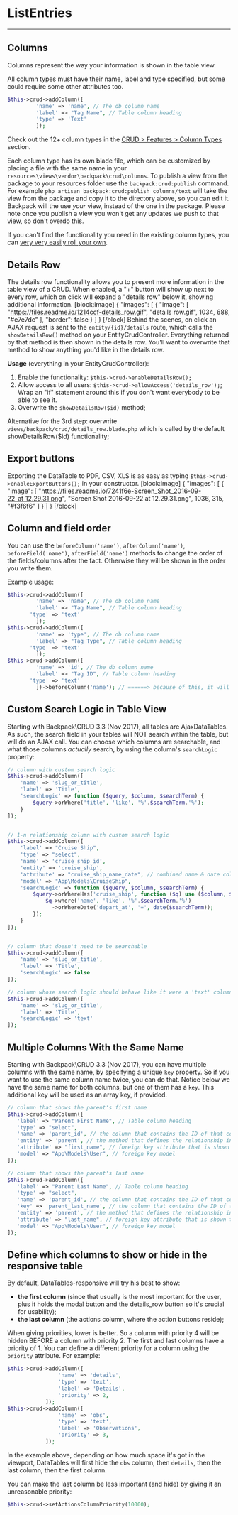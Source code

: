 # ListEntries

---

## Columns

Columns represent the way your information is shown in the table view. 

All column types must have their name, label and type specified, but some could require some other attributes too.

```php
$this->crud->addColumn([
         'name' => 'name', // The db column name
         'label' => "Tag Name", // Table column heading
         'type' => 'Text'
         ]);
```

Check out the 12+ column types in the [CRUD > Features > Column Types](https://laravel-backpack.readme.io/docs/crud-column-types) section.

Each column type has its own blade file, which can be customized by placing a file with the same name in your ```resources\views\vendor\backpack\crud\columns```. To publish a view from the package to your resources folder use the ```backpack:crud:publish``` command. For example ```php artisan backpack:crud:publish columns/text``` will take the view from the package and copy it to the directory above, so you can edit it. Backpack will the use _your_ view, instead of the one in the package. Please note once you publish a view you won't get any updates we push to that view, so don't overdo this.

If you can't find the functionality you need in the existing column types, you can [very very easily roll your own](https://laravel-backpack.readme.io/v3.4/docs/crud-columns-types#section-roll-your-own).

## Details Row

The details row functionality allows you to present more information in the table view of a CRUD. When enabled, a "+" button will show up next to every row, which on click will expand a "details row" below it, showing additional information.
[block:image]
{
  "images": [
    {
      "image": [
        "https://files.readme.io/1214ccf-details_row.gif",
        "details row.gif",
        1034,
        688,
        "#e7e7dc"
      ],
      "border": false
    }
  ]
}
[/block]
Behind the scenes, on click an AJAX request is sent to the ```entity/{id}/details``` route, which calls the ```showDetailsRow()``` method on your EntityCrudController. Everything returned by that method is then shown in the details row. You'll want to overwrite that method to show anything you'd like in the details row.

**Usage** (everything in your EntityCrudController):
1. Enable the functionality: ```$this->crud->enableDetailsRow();```
2. Allow access to all users: ```$this->crud->allowAccess('details_row');```; Wrap an "if" statement around this if you don't want everybody to be able to see it.
3. Overwrite the ```showDetailsRow($id)``` method;

Alternative for the 3rd step: overwrite ```views/backpack/crud/details_row.blade.php``` which is called by the default showDetailsRow($id) functionality;

## Export buttons

Exporting the DataTable to PDF, CSV, XLS is as easy as typing ```$this->crud->enableExportButtons();``` in your constructor. 
[block:image]
{
  "images": [
    {
      "image": [
        "https://files.readme.io/7241f6e-Screen_Shot_2016-09-22_at_12.29.31.png",
        "Screen Shot 2016-09-22 at 12.29.31.png",
        1036,
        315,
        "#f3f6f6"
      ]
    }
  ]
}
[/block]

## Column and field order

You can use the ```beforeColumn('name')```, ```afterColumn('name')```, ```beforeField('name')```, ```afterField('name')``` methods to change the order of the fields/columns after the fact. Otherwise they will be shown in the order you write them.

Example usage:
```php
$this->crud->addColumn([
         'name' => 'name', // The db column name
         'label' => "Tag Name", // Table column heading
       'type' => 'text'
         ]);
$this->crud->addColumn([
         'name' => 'type', // The db column name
         'label' => "Tag Type", // Table column heading
       'type' => 'text'
         ]);
$this->crud->addColumn([
         'name' => 'id', // The db column name
         'label' => "Tag ID", // Table column heading
       'type' => 'text'
         ])->beforeColumn('name'); // ======> because of this, it will show up first
```

## Custom Search Logic in Table View

Starting with Backpack\CRUD 3.3 (Nov 2017), all tables are AjaxDataTables. As such, the search field in your tables will NOT search within the table, but will do an AJAX call. You can choose which columns are searchable, and what those columns _actually_ search, by using the column's ```searchLogic``` property:


```php
// column with custom search logic
$this->crud->addColumn([
    'name' => 'slug_or_title',
    'label' => 'Title',
    'searchLogic' => function ($query, $column, $searchTerm) {
        $query->orWhere('title', 'like', '%'.$searchTerm.'%');
    }
]);


// 1-n relationship column with custom search logic
$this->crud->addColumn([
    'label' => "Cruise Ship",
    'type' => "select",
    'name' => 'cruise_ship_id',
    'entity' => 'cruise_ship',
    'attribute' => "cruise_ship_name_date", // combined name & date column
    'model' => "App\Models\CruiseShip",
    'searchLogic' => function ($query, $column, $searchTerm) {
        $query->orWhereHas('cruise_ship', function ($q) use ($column, $searchTerm) {
            $q->where('name', 'like', '%'.$searchTerm.'%')
              ->orWhereDate('depart_at', '=', date($searchTerm));
        });
    }
]);


// column that doesn't need to be searchable
$this->crud->addColumn([
    'name' => 'slug_or_title',
    'label' => 'Title',
    'searchLogic' => false
]);

// column whose search logic should behave like it were a 'text' column type
$this->crud->addColumn([
    'name' => 'slug_or_title',
    'label' => 'Title',
    'searchLogic' => 'text'
]);
```

## Multiple Columns With the Same Name

Starting with Backpack\CRUD 3.3 (Nov 2017), you can have multiple columns with the same name, by specifying a unique ```key``` property. So if you want to use the same column name twice, you can do that. Notice below we have the same name for both columns, but one of them has a ```key```. This additional key will be used as an array key, if provided.

```php
// column that shows the parent's first name
$this->crud->addColumn([
   'label' => "Parent First Name", // Table column heading
   'type' => "select",
   'name' => 'parent_id', // the column that contains the ID of that connected entity;
   'entity' => 'parent', // the method that defines the relationship in your Model
   'attribute' => "first_name", // foreign key attribute that is shown to user
   'model' => "App\Models\User", // foreign key model
]);

// column that shows the parent's last name
$this->crud->addColumn([
   'label' => "Parent Last Name", // Table column heading
   'type' => "select",
   'name' => 'parent_id', // the column that contains the ID of that connected entity;
   'key' => 'parent_last_name', // the column that contains the ID of that connected entity;
   'entity' => 'parent', // the method that defines the relationship in your Model
   'attribute' => "last_name", // foreign key attribute that is shown to user
   'model' => "App\Models\User", // foreign key model
]);
```

## Define which columns to show or hide in the responsive table

By default, DataTables-responsive will try his best to show:
- **the first column** (since that usually is the most important for the user, plus it holds the modal button and the details_row button so it's crucial for usability);
- **the last column** (the actions column, where the action buttons reside);

When giving priorities, lower is better. So a column with priority 4 will be hidden BEFORE a column with priority 2. The first and last columns have a priority of 1. You can define a different priority for a column using the ```priority``` attribute. For example:

```php
$this->crud->addColumn([
                'name' => 'details',
                'type' => 'text',
                'label' => 'Details',
                'priority' => 2,
            ]);
$this->crud->addColumn([
                'name' => 'obs',
                'type' => 'text',
                'label' => 'Observations',
                'priority' => 3,
            ]);
```
In the example above, depending on how much space it's got in the viewport, DataTables will first hide the ```obs``` column, then ```details```, then the last column, then the first column.

You can make the last column be less important (and hide) by giving it an unreasonable priority:

```php
$this->crud->setActionsColumnPriority(10000);
```